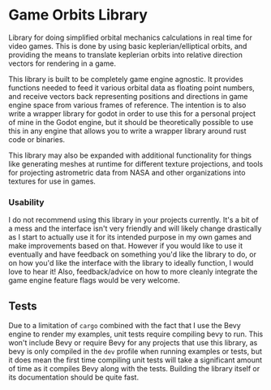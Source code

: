 # Game Orbits Library

Library for doing simplified orbital mechanics calculations in real time for video games. This is
done by using basic keplerian/elliptical orbits, and providing the means to translate keplerian
orbits into relative direction vectors for rendering in a game.

This library is built to be completely game engine agnostic. It provides
functions needed to feed it various orbital data as floating point numbers, and receive vectors
back representing positions and directions in game engine space from various
frames of reference. The intention is to also write a wrapper library for godot
in order to use this for a personal project of mine in the Godot engine, but it
should be theoretically possible to use this in any engine that allows you to
write a wrapper library around rust code or binaries.

This library may also be expanded with additional functionality for things like
generating meshes at runtime for different texture projections, and tools for
projecting astrometric data from NASA and other organizations into textures for
use in games.

### Usability

I do not recommend using this library in your projects currently. It's a bit of
a mess and the interface isn't very friendly and will likely change drastically
as I start to actually use it for its intended purpose in my own games and make
improvements based on that. However if you would like to use it eventually and
have feedback on something you'd like the library to do, or on how you'd like
the interface with the library to ideally function, I would love to hear it!
Also, feedback/advice on how to more cleanly integrate the game engine feature
flags would be very welcome.

## Tests

Due to a limitation of `cargo` combined with the fact that I use the Bevy engine
to render my examples, unit tests require compiling bevy to run. This won't
include Bevy or require Bevy for any projects that use this library, as bevy is
only compiled in the `dev` profile when running examples or tests, but it does
mean the first time compiling unit tests will take a significant amount of time
as it compiles Bevy along with the tests. Building the library itself or its
documentation should be quite fast.
